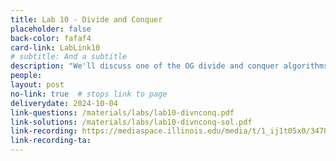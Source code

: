 ```yaml
---
title: Lab 10 - Divide and Conquer
placeholder: false
back-color: fafaf4
card-link: LabLink10
# subtitle: And a subtitle
description: "We'll discuss one of the OG divide and conquer algorithms: Kartsuba's algorithm."
people:
layout: post
no-link: true  # stops link to page 
deliverydate: 2024-10-04
link-questions: /materials/labs/lab10-divnconq.pdf
link-solutions: /materials/labs/lab10-divnconq-sol.pdf
link-recording: https://mediaspace.illinois.edu/media/t/1_ij1t05x0/347892222
link-recording-ta:
---
```










